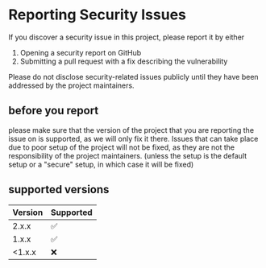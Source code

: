 # Reporting Security Issues

If you discover a security issue in this project, please report it by either
1. Opening a security report on GitHub
2. Submitting a pull request with a fix describing the vulnerability

Please do not disclose security-related issues publicly until they have been addressed by the project maintainers.

## before you report

please make sure that the version of the project that you are reporting the issue on is supported, as we will only fix it there.
Issues that can take place due to poor setup of the project will not be fixed, as they are not the responsibility of the project maintainers.
(unless the setup is the default setup or a "secure" setup, in which case it will be fixed)

## supported versions

| Version | Supported |
|---------|-----------|
| 2.x.x   | ✅         |
| 1.x.x   | ✅         |
| <1.x.x  | ❌         |
